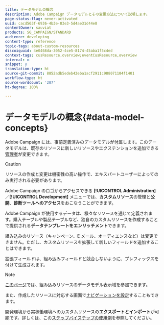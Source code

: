 ```yaml
---
title: データモデルの概念
description: Adobe Campaign データモデルとその変更方法について説明します。
page-status-flag: never-activated
uuid: cacd563f-6936-4b3e-83e3-5d4ae31d44e8
contentOwner: sauviat
products: SG_CAMPAIGN/STANDARD
audience: developing
content-type: reference
topic-tags: about-custom-resources
discoiquuid: 4e0468da-3052-4ce5-8174-45aba1f5c4ed
context-tags: cusResource,overview;eventCusResource,overview
internal: n
snippet: y
translation-type: ht
source-git-commit: 8852adb5edeb42eba1acf2911c988071104f1401
workflow-type: ht
source-wordcount: '207'
ht-degree: 100%

---
```



# データモデルの概念{#data-model-concepts}

Adobe Campaign には、事前定義済みのデータモデルが付属します。このデータモデルは、既存のリソースに新しいリソースやエクステンションを追加できる[管理者](../../administration/using/users-management.md#functional-administrators)が変更できます。

>[!CAUTION]
>
>リソースの作成と変更は機密性の高い操作で、エキスパートユーザーによってのみ実行される必要があります。

Adobe Campaign のロゴからアクセスできる **[!UICONTROL Administration]**／**[!UICONTROL Development]** メニューでは、**カスタムリソース**&#x200B;の管理と&#x200B;**公開**、**診断ツールへのアクセス**&#x200B;をおこなうことができます。

Adobe Campaign が使用するデータは、様々なリソースを通じて定義されます。購入テーブルや製品テーブルなど、独自のカスタムリソースを作成することで提供される&#x200B;**データテンプレートをエンリッチメント**&#x200B;できます。

組み込みのリソース（キャンペーン、E メール、オーディエンスなど）は変更できません。ただし、カスタムリソースを拡張して新しいフィールドを追加することはできます。

拡張フィールドは、組み込みフィールドと競合しないように、プレフィックスを付けて生成されます。

>[!NOTE]
>
>[このページ](../../developing/using/datamodel-introduction.md)では、組み込みリソースのデータモデル表示域を参照できます。

また、作成したリソースに対応する画面で[ナビゲーションを設定](configuring-the-screen-definition.md)することもできます。

開発環境から実稼働環境へのカスタムリソースの&#x200B;**エクスポートとインポート**&#x200B;が可能です。詳しくは、この[ステップバイステップの使用例](../../automating/using/exporting-importing-custom-resources.md)を参照してください。
